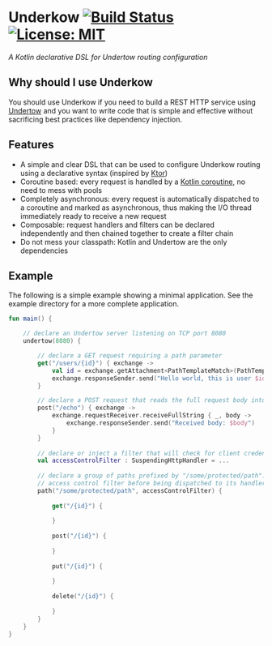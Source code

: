 # Underkow [![Build Status](https://travis-ci.com/xstefanox/underkow.svg?branch=master)](https://travis-ci.com/xstefanox/underkow) [![License: MIT](https://img.shields.io/badge/License-MIT-yellow.svg)](https://opensource.org/licenses/MIT)

_A Kotlin declarative DSL for Undertow routing configuration_

## Why should I use Underkow

You should use Underkow if you need to build a REST HTTP service using [Undertow](http://undertow.io/) and you want to
write code that is simple and effective without sacrificing best practices like dependency injection. 

## Features

* A simple and clear DSL that can be used to configure Underkow routing using a declarative syntax (inspired by [Ktor](https://ktor.io/))
* Coroutine based: every request is handled by a [Kotlin coroutine](https://kotlinlang.org/docs/reference/coroutines-overview.html), no need to mess with pools
* Completely asynchronous: every request is automatically dispatched to a coroutine and marked as asynchronous, thus making the I/O thread immediately ready to receive a new request
* Composable: request handlers and filters can be declared independently and then chained together to create a filter chain
* Do not mess your classpath: Kotlin and Undertow are the only dependencies

## Example

The following is a simple example showing a minimal application. See the example directory for a more complete application.

```kotlin
fun main() {

    // declare an Undertow server listening on TCP port 8080
    undertow(8080) {

        // declare a GET request requiring a path parameter
        get("/users/{id}") { exchange ->
            val id = exchange.getAttachment<PathTemplateMatch>(PathTemplateMatch.ATTACHMENT_KEY).parameters["id"]
            exchange.responseSender.send("Hello world, this is user $id")
        }

        // declare a POST request that reads the full request body into a variable
        post("/echo") { exchange ->
            exchange.requestReceiver.receiveFullString { _, body ->
                exchange.responseSender.send("Received body: $body")
            }
        }
        
        // declare or inject a filter that will check for client credentials
        val accessControlFilter : SuspendingHttpHandler = ...
        
        // declare a group of paths prefixed by "/some/protected/path": each incoming request will be passed to the
        // access control filter before being dispatched to its handler
        path("/some/protected/path", accessControlFilter) {
            
            get("/{id}") {
                
            }
            
            post("/{id}") {
                
            }
            
            put("/{id}") {
                
            }
            
            delete("/{id}") {
                
            }
        }
    }
}
   

```